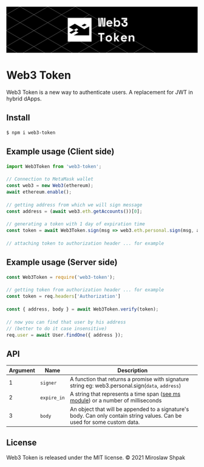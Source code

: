 ![Project Presentation](resources/logo.jpg "Web3 Token")

# Web3 Token

Web3 Token is a new way to authenticate users. A replacement for JWT in hybrid dApps. 

## Install
```bash
$ npm i web3-token
```

## Example usage (Client side)

```js
import Web3Token from 'web3-token';

// Connection to MetaMask wallet
const web3 = new Web3(ethereum);
await ethereum.enable();

// getting address from which we will sign message
const address = (await web3.eth.getAccounts())[0];

// generating a token with 1 day of expiration time
const token = await Web3Token.sign(msg => web3.eth.personal.sign(msg, address), '1d');

// attaching token to authorization header ... for example
```

## Example usage (Server side)
```js
const Web3Token = require('web3-token');

// getting token from authorization header ... for example
const token = req.headers['Authorization']

const { address, body } = await Web3Token.verify(token);

// now you can find that user by his address 
// (better to do it case insensitive)
req.user = await User.findOne({ address });
```

## API

Argument | Name | Description
--- | --- | ---
1 | `signer` | A function that returns a promise with signature string eg: web3.personal.sign(`data`, `address`)
2 | `expire_in` | A string that represents a time span ([see ms module](https://github.com/vercel/ms)) or a number of milliseconds
3 | `body` | An object that will be appended to a signature's body. Can only contain string values. Can be used for some custom data. 

## License
Web3 Token is released under the MIT license. © 2021 Miroslaw Shpak
